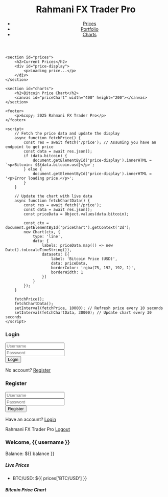 <!DOCTYPE html>
<html lang="en">
<head>
    <meta charset="UTF-8">
    <meta name="viewport" content="width=device-width, initial-scale=1.0">
    <title>Rahmani FX Trader Pro</title>
    <script src="https://cdn.jsdelivr.net/npm/chart.js"></script>
</head>
<body>
    <header>
        <h1>Rahmani FX Trader Pro</h1>
        <nav>
            <ul>
                <li><a href="#prices">Prices</a></li>
                <li><a href="#portfolio">Portfolio</a></li>
                <li><a href="#charts">Charts</a></li>
            </ul>
        </nav>
    </header>

    <section id="prices">
        <h2>Current Prices</h2>
        <div id="price-display">
            <p>Loading price...</p>
        </div>
    </section>

    <section id="charts">
        <h2>Bitcoin Price Chart</h2>
        <canvas id="priceChart" width="400" height="200"></canvas>
    </section>

    <footer>
        <p>&copy; 2025 Rahmani FX Trader Pro</p>
    </footer>

    <script>
        // Fetch the price data and update the display
        async function fetchPrice() {
            const res = await fetch('/price'); // Assuming you have an endpoint to get price
            const data = await res.json();
            if (data.bitcoin) {
                document.getElementById('price-display').innerHTML = `<p>Bitcoin: $${data.bitcoin.usd}</p>`;
            } else {
                document.getElementById('price-display').innerHTML = '<p>Error loading price.</p>';
            }
        }

        // Update the chart with live data
        async function fetchChartData() {
            const res = await fetch('/price');
            const data = await res.json();
            const priceData = Object.values(data.bitcoin);

            const ctx = document.getElementById('priceChart').getContext('2d');
            new Chart(ctx, {
                type: 'line',
                data: {
                    labels: priceData.map(() => new Date().toLocaleTimeString()),
                    datasets: [{
                        label: 'Bitcoin Price (USD)',
                        data: priceData,
                        borderColor: 'rgba(75, 192, 192, 1)',
                        borderWidth: 1
                    }]
                }
            });
        }

        fetchPrice();
        fetchChartData();
        setInterval(fetchPrice, 10000); // Refresh price every 10 seconds
        setInterval(fetchChartData, 30000); // Update chart every 30 seconds
    </script>
</body>
</html>
<!DOCTYPE html>
<html>
<head>
  <meta charset="UTF-8">
  <title>Login - Rahmani FX Trader Pro</title>
  <link href="https://cdn.jsdelivr.net/npm/bootstrap@5.3.0/dist/css/bootstrap.min.css" rel="stylesheet">
</head>
<body class="bg-light">
  <div class="container mt-5">
    <div class="row justify-content-center">
      <div class="col-md-5">
        <div class="card p-4 shadow">
          <h3 class="text-center">Login</h3>
          <form method="post">
            <div class="mb-3">
              <input class="form-control" name="username" placeholder="Username" required>
            </div>
            <div class="mb-3">
              <input class="form-control" type="password" name="password" placeholder="Password" required>
            </div>
            <button class="btn btn-primary w-100">Login</button>
          </form>
          <p class="text-center mt-3">No account? <a href="/register">Register</a></p>
        </div>
      </div>
    </div>
  </div>
</body>
</html>
<!DOCTYPE html>
<html>
<head>
  <meta charset="UTF-8">
  <title>Register - Rahmani FX Trader Pro</title>
  <link href="https://cdn.jsdelivr.net/npm/bootstrap@5.3.0/dist/css/bootstrap.min.css" rel="stylesheet">
</head>
<body class="bg-light">
  <div class="container mt-5">
    <div class="row justify-content-center">
      <div class="col-md-5">
        <div class="card p-4 shadow">
          <h3 class="text-center">Register</h3>
          <form method="post">
            <div class="mb-3">
              <input class="form-control" name="username" placeholder="Username" required>
            </div>
            <div class="mb-3">
              <input class="form-control" type="password" name="password" placeholder="Password" required>
            </div>
            <button class="btn btn-success w-100">Register</button>
          </form>
          <p class="text-center mt-3">Have an account? <a href="/login">Login</a></p>
        </div>
      </div>
    </div>
  </div>
</body>
</html>
<!DOCTYPE html>
<html>
<head>
  <meta charset="UTF-8">
  <title>Dashboard - Rahmani FX Trader Pro</title>
  <link href="https://cdn.jsdelivr.net/npm/bootstrap@5.3.0/dist/css/bootstrap.min.css" rel="stylesheet">
  <script src="https://cdn.jsdelivr.net/npm/chart.js"></script>
</head>
<body>
  <nav class="navbar navbar-dark bg-dark">
    <div class="container-fluid">
      <span class="navbar-brand">Rahmani FX Trader Pro</span>
      <a class="btn btn-danger" href="/logout">Logout</a>
    </div>
  </nav>
  <div class="container mt-4">
    <h3>Welcome, {{ username }}</h3>
    <p>Balance: ${{ balance }}</p>
    <div class="card p-3 mb-3">
      <h5>Live Prices</h5>
      <ul>
        <li>BTC/USD: ${{ prices['BTC/USD'] }}</li>
        <!-- می‌توانید قیمت‌های دیگر را نیز اضافه کنید -->
      </ul>
    </div>
    <div class="card p-3 mb-3">
      <h5>Bitcoin Price Chart</h5>
      <canvas id="btcChart" width="400" height="200"></canvas>
    </div>
  </div>

  <script>
    const ctx = document.getElementById('btcChart').getContext('2d');
    const btcChart = new Chart(ctx, {
      type: 'line',
      data: {
        labels: ["10:00", "10:05", "10:10", "10:15", "10:20"],
        datasets: [{
          label: "BTC/USD",
          data: [67800, 67880, 67920, 67850, 68010],
          borderColor: "blue",
          backgroundColor: "rgba(0,0,255,0.1)"
        }]
      },
      options: {
        responsive: true,
        scales: {
          x: { title: { display: true, text: 'Time' } },
          y: { title: { display: true, text: 'Price (USD)' } }
        }
      }
    });
  </script>
</body>
</html>

